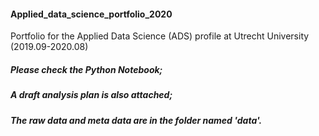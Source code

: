 #### Applied_data_science_portfolio_2020
Portfolio for the Applied Data Science (ADS) profile at Utrecht University (2019.09-2020.08)

##### Please check the Python Notebook;
##### A draft analysis plan is also attached;
##### The raw data and meta data are in the folder named 'data'.
